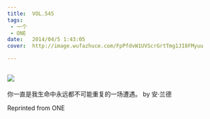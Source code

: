 ```yaml
---
title:	VOL.545
tags:
 - 一个
 - ONE
date:	2014/04/5 1:43:05
cover:	http://image.wufazhuce.com/FpPfdvW1UVScrGrtTmg1JI8FMyuu

---
```

![](http://image.wufazhuce.com/FpPfdvW1UVScrGrtTmg1JI8FMyuu)
---

你一直是我生命中永远都不可能重复的一场遭遇。 by 安·兰德
 
Reprinted from ONE
